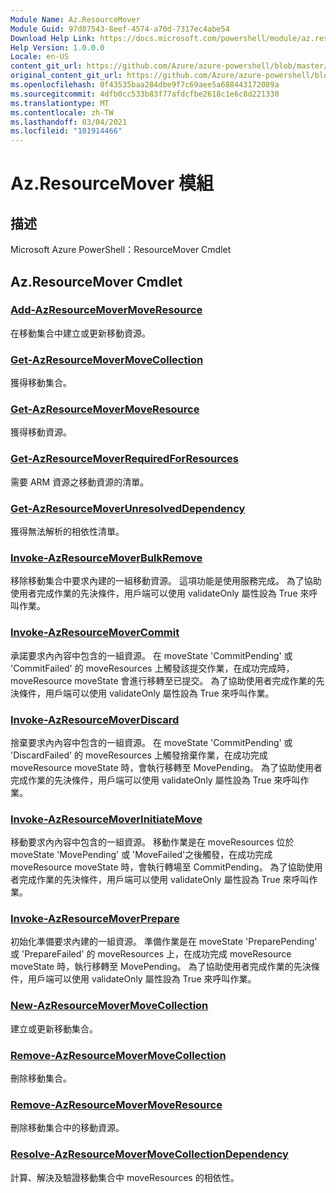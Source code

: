 ```yaml
---
Module Name: Az.ResourceMover
Module Guid: 97d87543-8eef-4574-a70d-7317ec4abe54
Download Help Link: https://docs.microsoft.com/powershell/module/az.resourcemover
Help Version: 1.0.0.0
Locale: en-US
content_git_url: https://github.com/Azure/azure-powershell/blob/master/src/ResourceMover/help/Az.ResourceMover.md
original_content_git_url: https://github.com/Azure/azure-powershell/blob/master/src/ResourceMover/help/Az.ResourceMover.md
ms.openlocfilehash: 0f43535baa284dbe9f7c69aee5a688443172089a
ms.sourcegitcommit: 4dfb0cc533b83f77afdcfbe2618c1e6c8d221330
ms.translationtype: MT
ms.contentlocale: zh-TW
ms.lasthandoff: 03/04/2021
ms.locfileid: "101914466"
---
```

# Az.ResourceMover 模組
## 描述
Microsoft Azure PowerShell：ResourceMover Cmdlet

## Az.ResourceMover Cmdlet
### [Add-AzResourceMoverMoveResource](Add-AzResourceMoverMoveResource.md)
在移動集合中建立或更新移動資源。

### [Get-AzResourceMoverMoveCollection](Get-AzResourceMoverMoveCollection.md)
獲得移動集合。

### [Get-AzResourceMoverMoveResource](Get-AzResourceMoverMoveResource.md)
獲得移動資源。

### [Get-AzResourceMoverRequiredForResources](Get-AzResourceMoverRequiredForResources.md)
需要 ARM 資源之移動資源的清單。

### [Get-AzResourceMoverUnresolvedDependency](Get-AzResourceMoverUnresolvedDependency.md)
獲得無法解析的相依性清單。

### [Invoke-AzResourceMoverBulkRemove](Invoke-AzResourceMoverBulkRemove.md)
移除移動集合中要求內建的一組移動資源。
這項功能是使用服務完成。
為了協助使用者完成作業的先決條件，用戶端可以使用 validateOnly 屬性設為 True 來呼叫作業。

### [Invoke-AzResourceMoverCommit](Invoke-AzResourceMoverCommit.md)
承諾要求內內容中包含的一組資源。
在 moveState 'CommitPending' 或 'CommitFailed' 的 moveResources 上觸發該提交作業，在成功完成時，moveResource moveState 會進行移轉至已提交。
為了協助使用者完成作業的先決條件，用戶端可以使用 validateOnly 屬性設為 True 來呼叫作業。

### [Invoke-AzResourceMoverDiscard](Invoke-AzResourceMoverDiscard.md)
捨棄要求內內容中包含的一組資源。
在 moveState 'CommitPending' 或 'DiscardFailed' 的 moveResources 上觸發捨棄作業，在成功完成 moveResource moveState 時，會執行移轉至 MovePending。
為了協助使用者完成作業的先決條件，用戶端可以使用 validateOnly 屬性設為 True 來呼叫作業。

### [Invoke-AzResourceMoverInitiateMove](Invoke-AzResourceMoverInitiateMove.md)
移動要求內內容中包含的一組資源。
移動作業是在 moveResources 位於 moveState 'MovePending' 或 'MoveFailed'之後觸發，在成功完成 moveResource moveState 時，會執行轉場至 CommitPending。
為了協助使用者完成作業的先決條件，用戶端可以使用 validateOnly 屬性設為 True 來呼叫作業。

### [Invoke-AzResourceMoverPrepare](Invoke-AzResourceMoverPrepare.md)
初始化準備要求內建的一組資源。
準備作業是在 moveState 'PreparePending' 或 'PrepareFailed' 的 moveResources 上，在成功完成 moveResource moveState 時，執行移轉至 MovePending。
為了協助使用者完成作業的先決條件，用戶端可以使用 validateOnly 屬性設為 True 來呼叫作業。

### [New-AzResourceMoverMoveCollection](New-AzResourceMoverMoveCollection.md)
建立或更新移動集合。

### [Remove-AzResourceMoverMoveCollection](Remove-AzResourceMoverMoveCollection.md)
刪除移動集合。

### [Remove-AzResourceMoverMoveResource](Remove-AzResourceMoverMoveResource.md)
刪除移動集合中的移動資源。

### [Resolve-AzResourceMoverMoveCollectionDependency](Resolve-AzResourceMoverMoveCollectionDependency.md)
計算、解決及驗證移動集合中 moveResources 的相依性。

